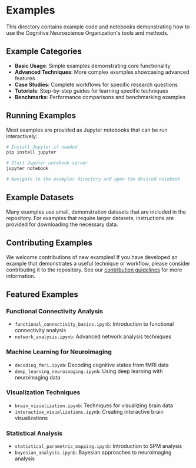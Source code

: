 # Examples

This directory contains example code and notebooks demonstrating how to use the Cognitive Neuroscience Organization's tools and methods.

## Example Categories

- **Basic Usage**: Simple examples demonstrating core functionality
- **Advanced Techniques**: More complex examples showcasing advanced features
- **Case Studies**: Complete workflows for specific research questions
- **Tutorials**: Step-by-step guides for learning specific techniques
- **Benchmarks**: Performance comparisons and benchmarking examples

## Running Examples

Most examples are provided as Jupyter notebooks that can be run interactively:

```bash
# Install Jupyter if needed
pip install jupyter

# Start Jupyter notebook server
jupyter notebook

# Navigate to the examples directory and open the desired notebook
```

## Example Datasets

Many examples use small, demonstration datasets that are included in the repository. For examples that require larger datasets, instructions are provided for downloading the necessary data.

## Contributing Examples

We welcome contributions of new examples! If you have developed an example that demonstrates a useful technique or workflow, please consider contributing it to the repository. See our [contribution guidelines](../CONTRIBUTING.md) for more information.

## Featured Examples

### Functional Connectivity Analysis

- `functional_connectivity_basics.ipynb`: Introduction to functional connectivity analysis
- `network_analysis.ipynb`: Advanced network analysis techniques

### Machine Learning for Neuroimaging

- `decoding_fmri.ipynb`: Decoding cognitive states from fMRI data
- `deep_learning_neuroimaging.ipynb`: Using deep learning with neuroimaging data

### Visualization Techniques

- `brain_visualization.ipynb`: Techniques for visualizing brain data
- `interactive_visualizations.ipynb`: Creating interactive brain visualizations

### Statistical Analysis

- `statistical_parametric_mapping.ipynb`: Introduction to SPM analysis
- `bayesian_analysis.ipynb`: Bayesian approaches to neuroimaging analysis 

